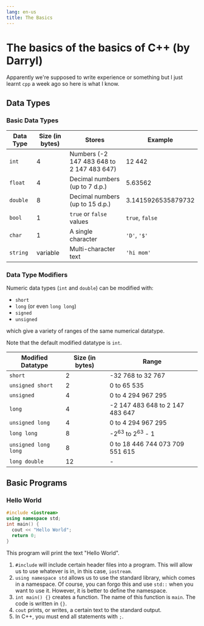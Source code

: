 ```yaml
---
lang: en-us
title: The Basics
---
```


# The basics of the basics of C++ (by Darryl)

Apparently we're supposed to write experience or something but
I just learnt `cpp` a week ago so here is what I know.

## Data Types

### Basic Data Types

| Data Type | Size (in bytes) | Stores                                    | Example            |
| --------- | --------------- | ----------------------------------------- | ------------------ |
| `int`     | 4               | Numbers (-2 147 483 648 to 2 147 483 647) | 12 442             |
| `float`   | 4               | Decimal numbers (up to 7 d.p.)            | 5.63562            |
| `double`  | 8               | Decimal numbers (up to 15 d.p.)           | 3.1415926535879732 |
| `bool`    | 1               | `true` or `false` values                  | `true`, `false`    |
| `char`    | 1               | A single character                        | `'D'`, `'$'`       |
| `string`  | variable        | Multi-character text                      | `'hi mom'`         |

### Data Type Modifiers

Numeric data types (`int` and `double`) can be modified with:

- `short`
- `long` (or even `long long`)
- `signed`
- `unsigned`

which give a variety of ranges of the same numerical datatype.

Note that the default modified datatype is `int`.

| Modified Datatype    | Size (in bytes) | Range                                 |
| -------------------- | --------------- | ------------------------------------- |
| `short`              | 2               | -32 768 to 32 767                     |
| `unsigned short`     | 2               | 0 to 65 535                           |
| `unsigned`           | 4               | 0 to 4 294 967 295                    |
| `long`               | 4               | -2 147 483 648 to 2 147 483 647       |
| `unsigned long`      | 4               | 0 to 4 294 967 295                    |
| `long long`          | 8               | -2<sup>63</sup> to 2<sup>63</sup> - 1 |
| `unsigned long long` | 8               | 0 to 18 446 744 073 709 551 615       |
| `long double`        | 12              | -                                     |

## Basic Programs

### Hello World

```cpp
#include <iostream>
using namespace std;
int main() {
  cout << "Hello World";
  return 0;
}
```

This program will print the text "Hello World".

1. `#include` will include certain header files into a program. This will allow us to use whatever is in, in this case, `iostream`.
2. `using namespace std` allows us to use the standard library, which comes in a namespace. Of course, you can forgo this and use `std::` when you want to use it. However, it is better to define the namespace.
3. `int main() {}` creates a function. The name of this function is `main`. The code is written in `{}`.
4. `cout` prints, or writes, a certain text to the standard output.
5. In C++, you must end all statements with `;`.
